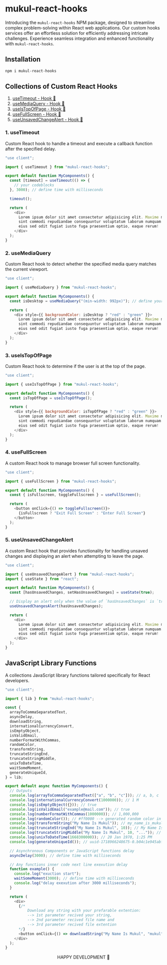 # mukul-react-hooks

Introducing the `mukul-react-hooks` NPM package, designed to streamline complex problem-solving within React web applications. Our custom hooks services offer an effortless solution for efficiently addressing intricate challenges. Experience seamless integration and enhanced functionality with `mukul-react-hooks`.

## Installation

```sh
npm i mukul-react-hooks
```

## Collections of Custom React Hooks

1. [useTimeout - Hook 🚀](#1-usetimeout)
2. [useMediaQuery - Hook 🚀](#2-usemediaquery)
3. [useIsTopOfPage - Hook 🚀](#3-useistopofpage)
4. [useFullScreen - Hook 🚀](#4-usefullscreen)
5. [useUnsavedChangeAlert - Hook 🚀](#5-useunsavedchangealert)

### 1. useTimeout

Custom React hook to handle a timeout and execute a callback function after the specified delay.

```js
"use client";

import { useTimeout } from "mukul-react-hooks";

export default function MyComponents() {
  const [timeout] = useTimeout(() => {
    // your codeblocks
  }, 3000); // define time with milliseconds

  timeout();

  return (
    <div>
      Lorem ipsum dolor sit amet consectetur adipisicing elit. Maxime mollitia, molestiae quas vel
      sint commodi repudiandae consequuntur voluptatum laborum numquam blanditiis harum quisquam
      eius sed odit fugiat iusto fuga praesentium optio, eaque rerum!
    </div>
  );
}
```

### 2. useMediaQuery

Custom React hook to detect whether the specified media query matches the current viewport.

```js
"use client";

import { useMediaQuery } from "mukul-react-hooks";

export default function MyComponents() {
  const isDesktop = useMediaQuery("(min-width: 992px)"); // define your preferable breakpoints

  return (
    <div style={{ backgroundColor: isDesktop ? "red" : "green" }}>
      Lorem ipsum dolor sit amet consectetur adipisicing elit. Maxime mollitia, molestiae quas vel
      sint commodi repudiandae consequuntur voluptatum laborum numquam blanditiis harum quisquam
      eius sed odit fugiat iusto fuga praesentium optio, eaque rerum!
    </div>
  );
}
```

### 3. useIsTopOfPage

Custom React hook to determine if the user is at the top of the page.

```js
"use client";

import { useIsTopOfPage } from "mukul-react-hooks";

export default function MyComponents() {
  const isTopOfPage = useIsTopOfPage();

  return (
    <div style={{ backgroundColor: isTopOfPage ? "red" : "green" }}>
      Lorem ipsum dolor sit amet consectetur adipisicing elit. Maxime mollitia, molestiae quas vel
      sint commodi repudiandae consequuntur voluptatum laborum numquam blanditiis harum quisquam
      eius sed odit fugiat iusto fuga praesentium optio, eaque rerum!
    </div>
  );
}
```

### 4. useFullScreen

A custom React hook to manage browser full screen functionality.

```js
"use client";

import { useFullScreen } from "mukul-react-hooks";

export default function MyComponents() {
  const { isFullscreen, toggleFullscreen } = useFullScreen();

  return (
    <button onClick={() => toggleFullscreen()}>
      {isFullscreen ? "Exit Full Screen" : "Enter Full Screen"}
    </button>
  );
}
```

### 5. useUnsavedChangeAlert

A custom React hook that provides functionality for handling unsaved changes and displaying an alert when attempting to leave the page.

```js
"use client";

import { useUnsavedChangeAlert } from "mukul-react-hooks";
import { useState } from "react";

export default function MyComponents() {
  const [hasUnsavedChanges, setHasUnsavedChanges] = useState(true);

  // Display an alert only when the value of `hasUnsavedChanges` is `true`.
  useUnsavedChangesAlert(hasUnsavedChanges);

  return (
    <div>
      Lorem ipsum dolor sit amet consectetur adipisicing elit. Maxime mollitia, molestiae quas vel
      sint commodi repudiandae consequuntur voluptatum laborum numquam blanditiis harum quisquam
      eius sed odit fugiat iusto fuga praesentium optio, eaque rerum!
    </div>
  );
}
```

## JavaScript Library Functions

A collections JavaScript library functions tailored specifically for React developers.

```js
"use client";

import { lib } from "mukul-react-hooks";

const {
  arrayToCommaSeparatedText,
  asyncDelay,
  downloadString,
  internationalCurrencyConvert,
  isEmptyObject,
  isValidEmail,
  numberFormatWithCommas,
  randomColor,
  transformString,
  truncateStringEnd,
  truncateStringMiddle,
  unixToDateTime,
  waitSomeMoment,
  generateUniqueId,
} = lib;

export default async function MyComponents() {
  // Outputs
  console.log(arrayToCommaSeparatedText(["a", "b", "c"])); // a, b, c
  console.log(internationalCurrencyConvert(1000000)); // 1 M
  console.log(isEmptyObject({})); // true
  console.log(isValidEmail("example@mail.com")); // true
  console.log(numberFormatWithCommas(1000000)); // 1,000,000
  console.log(randomColor()); // #ff0000 --> generated random color in hex format
  console.log(transformString("My Name Is Mukul")); // my_name_is_mukul
  console.log(truncateStringEnd("My Name Is Mukul", 10)); // My Name Is...
  console.log(truncateStringMiddle("My Name Is Mukul", 10, "...")); // My ...ukul
  console.log(unixToDateTime(1668300000)); // 20 Jan 1970, 1:25 PM
  console.log(generateUniqueId()); // uuid-1718966248675-0.b04c1e945abf

  // Asynchronous Components or JavaScript functions delay
  asyncDelay(3000); // define time with milliseconds

  // Any functions inner code next line exexution delay
  function example() {
    console.log("exuction start");
    waitSomeMoment(3000); // define time with milliseconds
    console.log("delay exexution after 3000 milliseconds");
  }

  return (
    <div>
      {/* 
          Download any string with your prefarable extention:
          --> 1st parameter recived your string, 
          --> 2nd parameter recived file name and 
          --> 3rd parameter recived file extention
      */}
      <button onClick={() => downloadString("My Name Is Mukul", "mukul", "txt")}>Download</button>
    </div>
  );
}
```

<p align="center">
  HAPPY DEVELOPMENT 🙂
</p>
